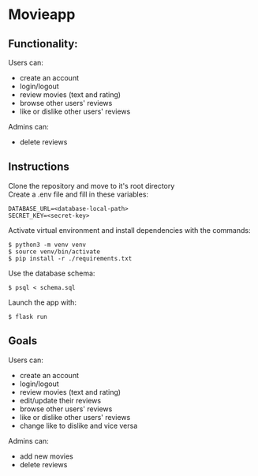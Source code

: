 # Movieapp

## Functionality:  
Users can:  
* create an account  
* login/logout  
* review movies (text and rating) 
* browse other users' reviews  
* like or dislike other users' reviews  

Admins can:  
* delete reviews  



## Instructions  
Clone the repository and move to it's root directory  
Create a .env file and fill in these variables:  
```
DATABASE_URL=<database-local-path>
SECRET_KEY=<secret-key>
```
  
Activate virtual environment and install dependencies with the commands:  
```
$ python3 -m venv venv  
$ source venv/bin/activate  
$ pip install -r ./requirements.txt  
```

Use the database schema:  
```
$ psql < schema.sql
```
Launch the app with:  
```
$ flask run  
```
  
## Goals  
Users can:
* create an account
* login/logout  
* review movies (text and rating) 
* edit/update their reviews 
* browse other users' reviews
* like or dislike other users' reviews
* change like to dislike and vice versa  

Admins can:
* add new movies
* delete reviews


